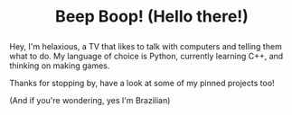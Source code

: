 # <p style="text-align: center">Beep Boop! (Hello there!)</p>

Hey, I'm helaxious, a TV that likes to talk with computers and telling them what to do. My language of choice is Python, currently learning C++, and thinking on making games.

Thanks for stopping by, have a look at some of my pinned projects too!

(And if you're wondering, yes I'm Brazilian)
